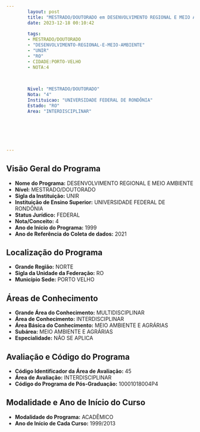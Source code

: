 ```yaml
---
        layout: post
        title: "MESTRADO/DOUTORADO em DESENVOLVIMENTO REGIONAL E MEIO AMBIENTE na UNIR  "
        date: 2023-12-18 00:10:42
     
        tags:
        - MESTRADO/DOUTORADO
        - "DESENVOLVIMENTO-REGIONAL-E-MEIO-AMBIENTE"
        - "UNIR"
        - "RO"
        - CIDADE:PORTO-VELHO
        - NOTA:4
        
       

        Nivel: "MESTRADO/DOUTORADO"
        Nota: "4"
        Instituicao: "UNIVERSIDADE FEDERAL DE RONDÔNIA"
        Estado: "RO"
        Area: "INTERDISCIPLINAR"
        
        
        
        
        
        
---
```

## Visão Geral do Programa
- **Nome do Programa:** DESENVOLVIMENTO REGIONAL E MEIO AMBIENTE
- **Nível:** MESTRADO/DOUTORADO
- **Sigla da Instituição:** UNIR
- **Instituição de Ensino Superior:** UNIVERSIDADE FEDERAL DE RONDÔNIA
- **Status Jurídico:** FEDERAL
- **Nota/Conceito:** 4
- **Ano de Início do Programa:** 1999
- **Ano de Referência do Coleta de dados:** 2021

## Localização do Programa
- **Grande Região:** NORTE
- **Sigla da Unidade da Federação:** RO
- **Município Sede:** PORTO VELHO

## Áreas de Conhecimento
- **Grande Área do Conhecimento:** MULTIDISCIPLINAR
- **Área de Conhecimento:** INTERDISCIPLINAR
- **Área Básica do Conhecimento:** MEIO AMBIENTE E AGRÁRIAS
- **Subárea:** MEIO AMBIENTE E AGRÁRIAS
- **Especialidade:** NÃO SE APLICA

## Avaliação e Código do Programa
- **Código Identificador da Área de Avaliação:** 45
- **Área de Avaliação:** INTERDISCIPLINAR
- **Código do Programa de Pós-Graduação:** 10001018004P4


## Modalidade e Ano de Início do Curso
- **Modalidade do Programa:** ACADÊMICO
- **Ano de Início de Cada Curso:** 1999/2013
